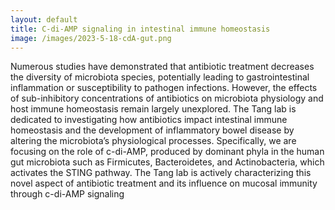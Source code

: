 ```yaml
---
layout: default
title: C-di-AMP signaling in intestinal immune homeostasis
image: /images/2023-5-18-cdA-gut.png
---
```

Numerous studies have demonstrated that antibiotic treatment decreases the diversity of microbiota species, potentially leading to gastrointestinal inflammation or susceptibility to pathogen infections. However, the effects of sub-inhibitory concentrations of antibiotics on microbiota physiology and host immune homeostasis remain largely unexplored. The Tang lab is dedicated to investigating how antibiotics impact intestinal immune homeostasis and the development of inflammatory bowel disease by altering the microbiota’s physiological processes. Specifically, we are focusing on the role of c-di-AMP, produced by dominant phyla in the human gut microbiota such as Firmicutes, Bacteroidetes, and Actinobacteria, which activates the STING pathway. The Tang lab is actively characterizing this novel aspect of antibiotic treatment and its influence on mucosal immunity through c-di-AMP signaling


